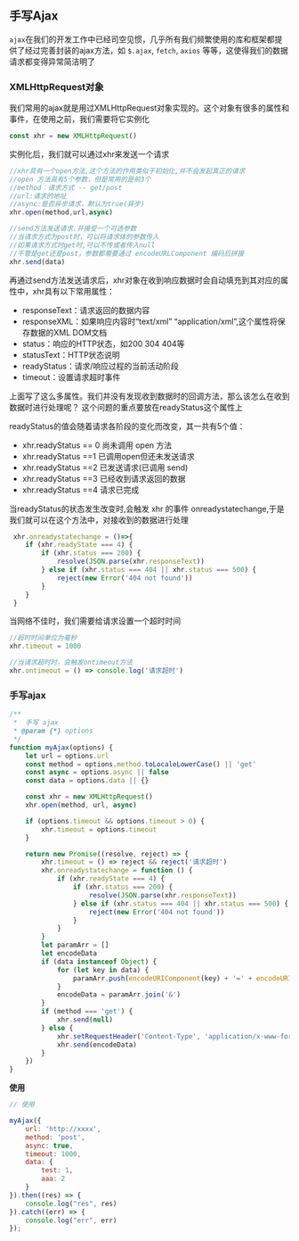 ## 手写Ajax
`ajax`在我们的开发工作中已经司空见惯，几乎所有我们频繁使用的库和框架都提供了经过完善封装的ajax方法，如 `$.ajax`, `fetch`, `axios` 等等，这使得我们的数据请求都变得异常简洁明了

### XMLHttpRequest对象
我们常用的ajax就是用过XMLHttpRequest对象实现的。这个对象有很多的属性和事件，在使用之前，我们需要将它实例化
```js
const xhr = new XMLHttpRequest()
```
实例化后，我们就可以通过xhr来发送一个请求
```js
//xhr具有一个open方法,这个方法的作用类似于初始化,并不会发起真正的请求
//open 方法具有5个参数，但是常用的是前3个
//method：请求方式 -- get/post
//url:请求的地址
//async:是否异步请求，默认为true(异步)
xhr.open(method,url,async)

//send方法发送请求.并接受一个可选参数
//当请求方式为post时，可以将请求体的参数传入
//如果请求方式时get时,可以不传或者传入null
//不管是get还是post，参数都需要通过 encodeURLComponent 编码后拼接
xhr.send(data)
```
再通过send方法发送请求后，xhr对象在收到响应数据时会自动填充到其对应的属性中，xhr具有以下常用属性：

- responseText：请求返回的数据内容
- responseXML：如果响应内容时“text/xml” “application/xml”,这个属性将保存数据的XML DOM文档
- status：响应的HTTP状态，如200 304 404等
- statusText：HTTP状态说明
- readyStatus：请求/响应过程的当前活动阶段
- timeout：设置请求超时事件

上面写了这么多属性。我们并没有发现收到数据时的回调方法，那么该怎么在收到数据时进行处理呢？
这个问题的重点要放在readyStatus这个属性上

readyStatus的值会随着请求各阶段的变化而改变，其一共有5个值：

- xhr.readyStatus == 0 尚未调用 open 方法
- xhr.readyStatus ==1 已调用open但还未发送请求
- xhr.readyStatus ==2 已发送请求(已调用 send)
- xhr.readyStatus ==3 已经收到请求返回的数据
- xhr.readyStatus ==4 请求已完成

当readyStatus的状态发生改变时,会触发 xhr 的事件 onreadystatechange,于是我们就可以在这个方法中，对接收到的数据进行处理
```js
 xhr.onreadystatechange = ()=>{
    if (xhr.readyState === 4) {
        if (xhr.status === 200) {
            resolve(JSON.parse(xhr.responseText))
        } else if (xhr.status === 404 || xhr.status === 500) {
            reject(new Error('404 not found'))
        }
    }
 }
```
当网络不佳时，我们需要给请求设置一个超时时间
```js
//超时时间单位为毫秒
xhr.timeout = 1000

//当请求超时时，会触发ontimeout方法
xhr.ontimeout = () => console.log('请求超时')
```

### 手写ajax
```js
/**
 *  手写 ajax
 * @param {*} options 
 */
function myAjax(options) {
    let url = options.url
    const method = options.method.toLocaleLowerCase() || 'get'
    const async = options.async || false
    const data = options.data || {}

    const xhr = new XMLHttpRequest()
    xhr.open(method, url, async)

    if (options.timeout && options.timeout > 0) {
        xhr.timeout = options.timeout
    }

    return new Promise((resolve, reject) => {
        xhr.timeout = () => reject && reject('请求超时')
        xhr.onreadystatechange = function () {
            if (xhr.readyState === 4) {
                if (xhr.status === 200) {
                    resolve(JSON.parse(xhr.responseText))
                } else if (xhr.status === 404 || xhr.status === 500) {
                    reject(new Error('404 not found'))
                }
            }
        }
        let paramArr = []
        let encodeData
        if (data instanceof Object) {
            for (let key in data) {
                paramArr.push(encodeURIComponent(key) + '=' + encodeURIComponent(data[key]))
            }
            encodeData = paramArr.join('&')
        }
        if (method === 'get') {
            xhr.send(null)
        } else {
            xhr.setRequestHeader('Content-Type', 'application/x-www-form-urlencoded;charset=UTF-8')
            xhr.send(encodeData)
        }
    })
}
```

**使用**
```js
// 使用

myAjax({
    url: 'http://xxxx',
    method: 'post',
    async: true,
    timeout: 1000,
    data: {
        test: 1,
        aaa: 2
    }
}).then((res) => {
    console.log("res", res)
}).catch((err) => {
    console.log("err", err)
});
```